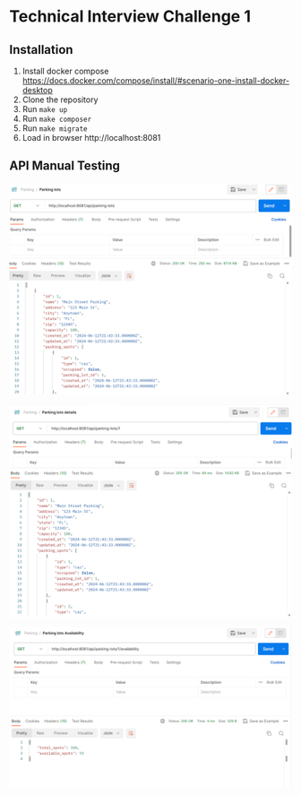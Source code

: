 # Technical Interview Challenge 1

## Installation

1. Install docker compose https://docs.docker.com/compose/install/#scenario-one-install-docker-desktop
2. Clone the repository
2. Run `make up`
4. Run `make composer`
3. Run `make migrate`
4. Load in browser http://localhost:8081

## API Manual Testing

![alt text](image-1.png)

![alt text](image-2.png)

![alt text](image-3.png)

